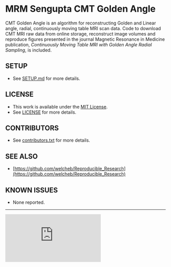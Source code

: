 MRM Sengupta CMT Golden Angle
=============================

CMT Golden Angle is an algorithm for reconstructing
Golden and Linear angle, radial, continuously moving
table MRI scan data. Code to download CMT MRI raw data 
from online storage, reconstruct image volumes and reproduce 
figures presented in the journal Magnetic Resonance in Medicine
publication, *Continuously Moving Table MRI with Golden Angle 
Radial Sampling*, is included.  

SETUP
-----
* See [SETUP.md](./SETUP.md) for more details.

LICENSE
-------
* This work is available under the [MIT License](http://opensource.org/licenses/MIT). 
* See [LICENSE](./LICENSE) for more details.

CONTRIBUTORS
------------
* See [contributors.txt](./contributors.txt) for more details.

SEE ALSO
--------
* [https://github.com/welcheb/Reproducible_Research](https://github.com/welcheb/Reproducible_Research)

KNOWN ISSUES
------------
* None reported.  

-----------------------------------------------
[![Analytics](https://ga-beacon.appspot.com/UA-54485519-2/MRM_Sengupta_CMT_Golden_Angle/README.md)](https://github.com/senguptasaikat/MRM_Sengupta_Moving_Table_Golden_Angle_MRI)




